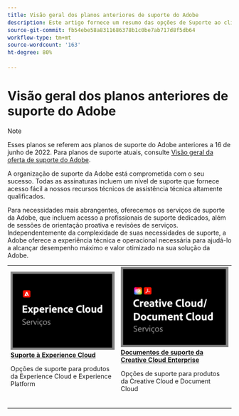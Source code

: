 ```yaml
---
title: Visão geral dos planos anteriores de suporte do Adobe
description: Este artigo fornece um resumo das opções de Suporte ao cliente da Adobe Experience Cloud, Adobe Document Cloud e Adobe Creative Cloud.
source-git-commit: fb54ebe58a8311686378b1c0be7ab717d8f5db64
workflow-type: tm+mt
source-wordcount: '163'
ht-degree: 80%

---
```


# Visão geral dos planos anteriores de suporte do Adobe

>[!NOTE]
>
>Esses planos se referem aos planos de suporte do Adobe anteriores a 16 de junho de 2022. Para planos de suporte atuais, consulte [Visão geral da oferta de suporte do Adobe](overview.md).

A organização de suporte da Adobe está comprometida com o seu sucesso. Todas as assinaturas incluem um nível de suporte que fornece acesso fácil a nossos recursos técnicos de assistência técnica altamente qualificados.

Para necessidades mais abrangentes, oferecemos os serviços de suporte da Adobe, que incluem acesso a profissionais de suporte dedicados, além de sessões de orientação proativa e revisões de serviços. Independentemente da complexidade de suas necessidades de suporte, a Adobe oferece a experiência técnica e operacional necessária para ajudá-lo a alcançar desempenho máximo e valor otimizado na sua solução da Adobe.

<table style="table-layout:fixed">
<tr>
  <td>
    <a href="dx-overview.md">
    <img alt="Suporte DX" src="assets/ECthumbnail.png"/>
    </a>
    <div>
    <a href="dx-overview.md"><strong>Suporte à Experience Cloud</strong></a>
    </div>
    <p>Opções de suporte para produtos da Experience Cloud e Experience Platform</p>
    <br>
  </td>
  <td>
    <a href="dme-overview.md">
      <img alt="Business" src="assets/CCDCThumbnail.png">
    </a>
    <div>
    <a href="dme-overview.md"><strong>Documentos de suporte da Creative Cloud Enterprise</strong></a>
    </div>
    <p>Opções de suporte para produtos da Creative Cloud e Document Cloud</p>
    <br>
  </td>
</tr>
</table>
